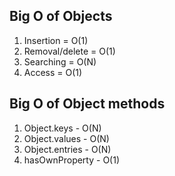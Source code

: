 ## Big O of Objects

1. Insertion = O(1)
2. Removal/delete = O(1)
3. Searching = O(N)
4. Access = O(1)

## Big O of Object methods
1. Object.keys - O(N)
2. Object.values - O(N)
3. Object.entries - O(N)
4. hasOwnProperty - O(1)